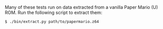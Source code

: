 Many of these tests run on data extracted from a vanilla Paper Mario (U) ROM.
Run the following script to extract them:

    $ ./bin/extract.py path/to/papermario.z64
